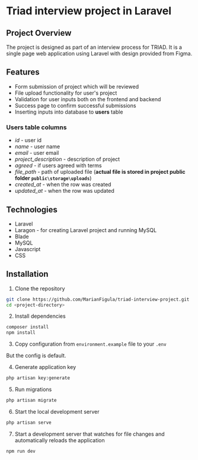 # Triad interview project in Laravel

## Project Overview

The project is designed as part of an interview process for TRIAD.
It is a single page web application using Laravel with design provided
from Figma.

## Features

- Form submission of project which will be reviewed
- File upload functionality for user's project
- Validation for user inputs both on the frontend and backend
- Success page to confirm successful submissions
- Inserting inputs into database to **users** table

### Users table columns

- *id* - user id
- *name* - user name
- *email* - user email
- *project_description* - description of project
- *agreed* - if users agreed with terms
- *file_path* - path of uploaded file (**actual file is stored 
in project public folder `public\storage\uploads`**)
- *created_at* - when the row was created
- *updated_at* - when the row was updated

## Technologies

- Laravel
- Laragon - for creating Laravel project and running MySQL
- Blade
- MySQL
- Javascript
- CSS


## Installation

1. Clone the repository
```bash
git clone https://github.com/MarianFigula/triad-interview-project.git
cd <project-directory>
```
2. Install dependencies
```bash
composer install
npm install
```
3. Copy configuration from `environment.example` file to your `.env`

But the config is default.

4. Generate application key
```bash
php artisan key:generate
```

5. Run migrations
```bash
php artisan migrate
```

6. Start the local development server
```bash
php artisan serve
```
7. Start a development server that watches 
for file changes and automatically reloads the application

```bash
npm run dev
```
